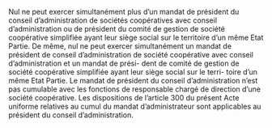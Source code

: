 Nul ne peut exercer simultanément plus d’un mandat de président du conseil d’administration de sociétés coopératives avec conseil d’administration ou de président du comité de gestion de société coopérative simplifiée ayant leur siège social sur le territoire d’un même Etat Partie.
De même, nul ne peut exercer simultanément un mandat de président de conseil d’administration de société coopérative avec conseil d’administration et un mandat de prési- dent de comité de gestion de société coopérative simplifiée ayant leur siège social sur le terri- toire d’un même Etat Partie.
Le mandat de président du conseil d’administration n’est pas cumulable avec les fonctions de responsable chargé de direction d’une société coopérative.
Les dispositions de l’article 300 du présent Acte uniforme relatives au cumul du mandat d’administrateur sont applicables au président du conseil d’administration.